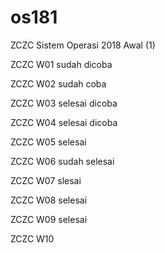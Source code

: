 # os181
ZCZC Sistem Operasi 2018 Awal (1)

ZCZC W01 sudah dicoba

ZCZC W02 sudah coba

ZCZC W03 selesai dicoba

ZCZC W04 selesai dicoba

ZCZC W05 selesai 

ZCZC W06 sudah selesai 

ZCZC W07 slesai

ZCZC W08 selesai

ZCZC W09 selesai

ZCZC W10 


